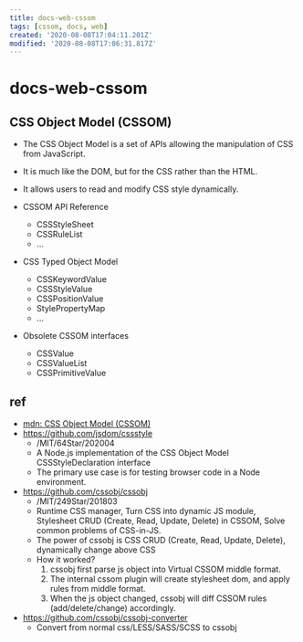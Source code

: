 ```yaml
---
title: docs-web-cssom
tags: [cssom, docs, web]
created: '2020-08-08T17:04:11.201Z'
modified: '2020-08-08T17:06:31.817Z'
---
```


# docs-web-cssom

## CSS Object Model (CSSOM)

- The CSS Object Model is a set of APIs allowing the manipulation of CSS from JavaScript. 
- It is much like the DOM, but for the CSS rather than the HTML. 
- It allows users to read and modify CSS style dynamically.

- CSSOM API Reference
  - CSSStyleSheet
  - CSSRuleList
  - ...
- CSS Typed Object Model 
  - CSSKeywordValue
  - CSSStyleValue
  - CSSPositionValue
  - StylePropertyMap
  - ...
- Obsolete CSSOM interfaces 
  - CSSValue
  - CSSValueList
  - CSSPrimitiveValue 

## ref

- [mdn: CSS Object Model (CSSOM)](https://developer.mozilla.org/en-US/docs/Web/API/CSS_Object_Model)
- https://github.com/jsdom/cssstyle
  - /MIT/64Star/202004
  - A Node.js implementation of the CSS Object Model CSSStyleDeclaration interface
  - The primary use case is for testing browser code in a Node environment.
- https://github.com/cssobj/cssobj
  - /MIT/249Star/201803
  - Runtime CSS manager, Turn CSS into dynamic JS module, Stylesheet CRUD (Create, Read, Update, Delete) in CSSOM, Solve common problems of CSS-in-JS.
  - The power of cssobj is CSS CRUD (Create, Read, Update, Delete), dynamically change above CSS
  - How it worked?
    1. cssobj first parse js object into Virtual CSSOM middle format.
    2. The internal cssom plugin will create stylesheet dom, and apply rules from middle format.
    3. When the js object changed, cssobj will diff CSSOM rules (add/delete/change) accordingly.
- https://github.com/cssobj/cssobj-converter
  - Convert from normal css/LESS/SASS/SCSS to cssobj
